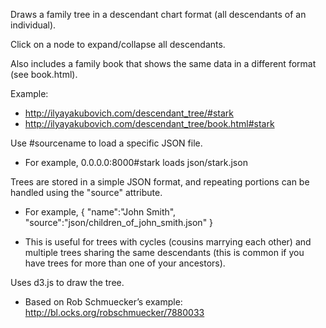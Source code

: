 Draws a family tree in a descendant chart format (all descendants of an individual).

Click on a node to expand/collapse all descendants. 

Also includes a family book that shows the same data in a different format (see book.html).

Example: 

- http://ilyayakubovich.com/descendant_tree/#stark
- http://ilyayakubovich.com/descendant_tree/book.html#stark

Use #sourcename to load a specific JSON file.
  - For example, 0.0.0.0:8000#stark loads json/stark.json

Trees are stored in a simple JSON format, and repeating portions can be handled using the "source"
attribute.

  - For example, { "name":"John Smith", "source":"json/children_of_john_smith.json" }

  - This is useful for trees with cycles (cousins marrying each other) and multiple trees 
    sharing the same descendants (this is common if you have trees for more than one of your
    ancestors).

Uses d3.js to draw the tree.

  - Based on Rob Schmuecker’s example: http://bl.ocks.org/robschmuecker/7880033
